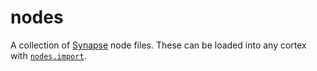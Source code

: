 # nodes
A collection of [Synapse](https://synapse.docs.vertex.link/en/latest/index.html) node files. These can be loaded into any cortex with [`nodes.import`](https://synapse.docs.vertex.link/en/latest/synapse/userguides/storm_ref_cmd.html?highlight=nodes.import#nodes-import).
